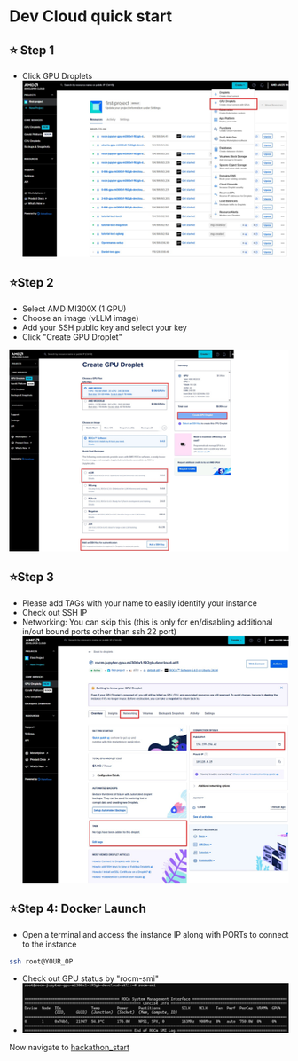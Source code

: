 # Dev Cloud quick start

## ⭐ Step 1
- Click GPU Droplets
![DO_1](./assets/DO_1.jpg)
 
## ⭐Step 2
- Select AMD MI300X (1 GPU)
- Choose an image (vLLM image)
- Add your SSH public key and select your key
- Click "Create GPU Droplet"

![DO_2](./assets/DO_2_vllm.jpg)

## ⭐Step 3
- Please add TAGs with your name to easily identify your instance
- Check out SSH IP
- Networking: You can skip this (this is only for en/disabling additional in/out bound ports other than ssh 22 port) 
![DO_3](./assets/DO_3.jpg)

## ⭐Step 4: Docker Launch
- Open a terminal and access the instance IP along with PORTs to connect to the instance

```sh
ssh root@YOUR_OP
```
- Check out GPU status by "rocm-smi"
- ![DO_4](./assets/DO_4_rocmsmi.jpg)

Now navigate to [hackathon_start](https://github.com/seungrokj/ai_sprint_paris/tree/main/hackathon_guides/1_developing_vllm)
